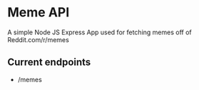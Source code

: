 # Meme API
A simple Node JS Express App used for fetching memes off of Reddit.com/r/memes

## Current endpoints
* /memes
